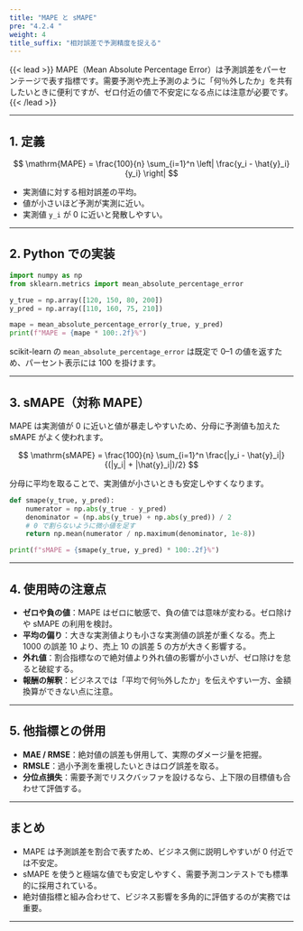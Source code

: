 ```yaml
---
title: "MAPE と sMAPE"
pre: "4.2.4 "
weight: 4
title_suffix: "相対誤差で予測精度を捉える"
---
```


{{< lead >}}
MAPE（Mean Absolute Percentage Error）は予測誤差をパーセンテージで表す指標です。需要予測や売上予測のように「何％外したか」を共有したいときに便利ですが、ゼロ付近の値で不安定になる点には注意が必要です。
{{< /lead >}}

---

## 1. 定義

$$
\mathrm{MAPE} = \frac{100}{n} \sum_{i=1}^n \left| \frac{y_i - \hat{y}_i}{y_i} \right|
$$

- 実測値に対する相対誤差の平均。
- 値が小さいほど予測が実測に近い。
- 実測値 `y_i` が 0 に近いと発散しやすい。

---

## 2. Python での実装

```python
import numpy as np
from sklearn.metrics import mean_absolute_percentage_error

y_true = np.array([120, 150, 80, 200])
y_pred = np.array([110, 160, 75, 210])

mape = mean_absolute_percentage_error(y_true, y_pred)
print(f"MAPE = {mape * 100:.2f}%")
```

scikit-learn の `mean_absolute_percentage_error` は既定で 0–1 の値を返すため、パーセント表示には 100 を掛けます。

---

## 3. sMAPE（対称 MAPE）

MAPE は実測値が 0 に近いと値が暴走しやすいため、分母に予測値も加えた sMAPE がよく使われます。

$$
\mathrm{sMAPE} = \frac{100}{n} \sum_{i=1}^n \frac{|y_i - \hat{y}_i|}{(|y_i| + |\hat{y}_i|)/2}
$$

分母に平均を取ることで、実測値が小さいときも安定しやすくなります。

```python
def smape(y_true, y_pred):
    numerator = np.abs(y_true - y_pred)
    denominator = (np.abs(y_true) + np.abs(y_pred)) / 2
    # 0 で割らないように微小値を足す
    return np.mean(numerator / np.maximum(denominator, 1e-8))

print(f"sMAPE = {smape(y_true, y_pred) * 100:.2f}%")
```

---

## 4. 使用時の注意点

- **ゼロや負の値**：MAPE はゼロに敏感で、負の値では意味が変わる。ゼロ除けや sMAPE の利用を検討。
- **平均の偏り**：大きな実測値よりも小さな実測値の誤差が重くなる。売上 1000 の誤差 10 より、売上 10 の誤差 5 の方が大きく影響する。
- **外れ値**：割合指標なので絶対値より外れ値の影響が小さいが、ゼロ除けを怠ると破綻する。
- **報酬の解釈**：ビジネスでは「平均で何％外したか」を伝えやすい一方、金額換算ができない点に注意。

---

## 5. 他指標との併用

- **MAE / RMSE**：絶対値の誤差も併用して、実際のダメージ量を把握。
- **RMSLE**：過小予測を重視したいときはログ誤差を取る。
- **分位点損失**：需要予測でリスクバッファを設けるなら、上下限の目標値も合わせて評価する。

---

## まとめ

- MAPE は予測誤差を割合で表すため、ビジネス側に説明しやすいが 0 付近では不安定。
- sMAPE を使うと極端な値でも安定しやすく、需要予測コンテストでも標準的に採用されている。
- 絶対値指標と組み合わせて、ビジネス影響を多角的に評価するのが実務では重要。

---
